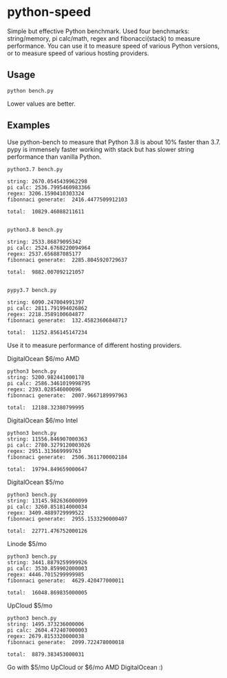 # python-speed
Simple but effective Python benchmark. Used four benchmarks: string/memory, pi calc/math, regex and fibonacci(stack) to measure performance. You can use it to measure speed of various Python versions, or to measure speed of various hosting providers.

## Usage

```
python bench.py
```

Lower values are better.

## Examples

Use python-bench to measure that Python 3.8 is about 10% faster than 3.7. pypy is immensely faster working with stack but has slower string performance than vanilla Python.

```
python3.7 bench.py 

string: 2670.0545439962298
pi calc: 2536.7995460983366
regex: 3206.1590410303324
fibonnaci generate:  2416.4477509912103

total:  10829.46088211611


python3.8 bench.py 

string: 2533.86879095342
pi calc: 2524.6768220094964
regex: 2537.656887085177
fibonnaci generate:  2285.8045920729637

total:  9882.007092121057


pypy3.7 bench.py

string: 6090.247004991397
pi calc: 2811.791994026862
regex: 2218.3589100604877
fibonnaci generate:  132.45823606848717

total:  11252.856145147234

```

Use it to measure performance of different hosting providers.

DigitalOcean $6/mo AMD
```
python3 bench.py 
string: 5200.982441000178
pi calc: 2586.3461019998795
regex: 2393.028546000096
fibonnaci generate:  2007.9667189997963

total:  12188.32380799995
```

DigitalOcean $6/mo Intel
```
python3 bench.py 
string: 11556.846907000363
pi calc: 2780.3279120003026
regex: 2951.313669999763
fibonnaci generate:  2506.3611700002184

total:  19794.849659000647
```

DigitalOcean $5/mo
```
python3 bench.py 
string: 13145.982636000099
pi calc: 3260.851814000034
regex: 3409.4889729999522
fibonnaci generate:  2955.1533290000407

total:  22771.476752000126
```


Linode $5/mo
```
python3 bench.py 
string: 3441.8879259999926
pi calc: 3530.859902000003
regex: 4446.7015299999985
fibonnaci generate:  4629.420477000011

total:  16048.869835000005
```

UpCloud $5/mo
```
python3 bench.py 
string: 1495.373236000006
pi calc: 2604.472407000003
regex: 2679.8153320000038
fibonnaci generate:  2099.722478000018

total:  8879.383453000031
```

Go with $5/mo UpCloud or $6/mo AMD DigitalOcean :)
